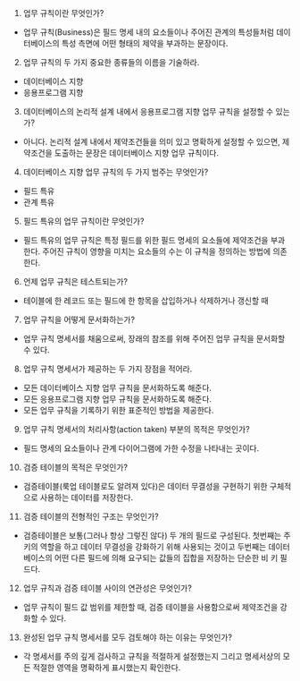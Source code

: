 1. 업무 규칙이란 무엇인가?

- 업무 규칙(Business)은 필드 명세 내의 요소들이나 주어진 관계의 특성들처럼 데이터베이스의 특성 측면에 어떤 형태의 제약을 부과하는 문장이다.

2. 업무 규칙의 두 가지 중요한 종류들의 이름을 기술하라.

- 데이터베이스 지향
- 응용프로그램 지향

3. 데이터베이스의 논리적 설계 내에서 응용프로그램 지향 업무 규칙을 설정할 수 있는가?

- 아니다. 논리적 설계 내에서 제약조건들을 의미 있고 명확하게 설정할 수 있으면, 제약조건을 도출하는 문장은 데이터베이스 지향 업무 규칙이다. 

4. 데이터베이스 지향 업무 규칙의 두 가지 범주는 무엇인가?

- 필드 특유
- 관계 특유

5. 필드 특유의 업무 규칙이란 무엇인가?

- 필드 특유의 업무 규칙은 특정 필드를 위한 필드 명세의 요소들에 제약조건을 부과한다. 주어진 규칙이 영향을 미치는 요소들의 수는 이 규칙을 정의하는 방법에 의존한다.

6. 언제 업무 규칙은 테스트되는가?

- 테이블에 한 레코드 또는 필드에 한 항목을 삽입하거나 삭제하거나 갱신할 때

7. 업무 규칙을 어떻게 문서화하는가?

- 업무 규칙 명세서를 채움으로써, 장래의 참조를 위해 주어진 업무 규칙을 문서화할 수 있다.

8. 업무 규칙 명세서가 제공하는 두 가지 장점을 적어라.

- 모든 데이터베이스 지향 업무 규칙을 문서화하도록 해준다.
- 모든 응용프로그램 지향 업무 규칙을 문서화하도록 해준다.
- 모든 업무 규칙을 기록하기 위한 표준적인 방법을 제공한다.

9. 업무 규칙 명세서의 처리사항(action taken) 부분의 목적은 무엇인가?

- 필드 명세의 요소들이나 관계 다이어그램에 가한 수정을 나타내는 곳이다.

10. 검증 테이블의 목적은 무엇인가?

- 검증테이블(룩업 테이블로도 알려져 있다)은 데이터 무결성을 구현하기 위한 구체적으로 사용하는 데이터를 저장한다.

11. 검증 테이블의 전형적인 구조는 무엇인가?

- 검증테이블은 보통(그러나 항상 그렇진 않다) 두 개의 필드로 구성된다. 첫번째는 주 키의 역할을 하고 데이터 무결성을 강화하기 위해 사용되는 것이고 두번째는 데이터베이스의 어떤 다른 필드에 의해 요구되는 값들의 집합을 저장하는 단순한 비 키 필드다.

12. 업무 규칙과 검증 테이블 사이의 연관성은 무엇인가?

- 업무 규칙이 필드 값 범위를 제한할 때, 검증 테이블을 사용함으로써 제약조건을 강화할 수 있다.

13. 완성된 업무 규칙 명세서를 모두 검토해야 하는 이유는 무엇인가?

- 각 명세서를 주의 깊게 검사하고 규칙을 적절하게 설정했는지 그리고 명세서상의 모든 적절한 영역을 명확하게 표시했는지 확인한다.